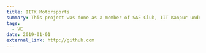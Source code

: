 ```yaml
---
title: IITK Motorsports
summary: This project was done as a member of SAE Club, IIT Kanpur under Dr. Santanu De, Mechanical Engineering.
tags:
  - VE
date: 2019-01-01
external_link: http://github.com
---
```


